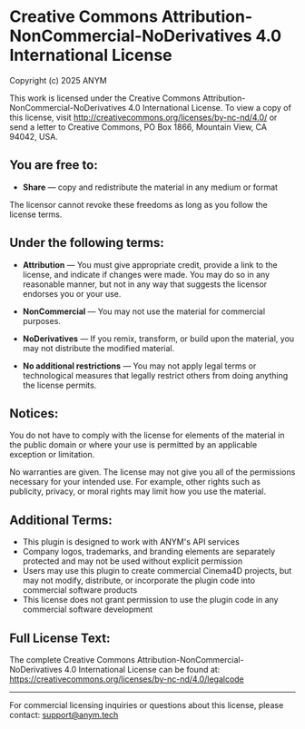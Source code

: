 # Creative Commons Attribution-NonCommercial-NoDerivatives 4.0 International License

Copyright (c) 2025 ANYM

This work is licensed under the Creative Commons Attribution-NonCommercial-NoDerivatives 4.0 International License. To view a copy of this license, visit http://creativecommons.org/licenses/by-nc-nd/4.0/ or send a letter to Creative Commons, PO Box 1866, Mountain View, CA 94042, USA.

## You are free to:

- **Share** — copy and redistribute the material in any medium or format

The licensor cannot revoke these freedoms as long as you follow the license terms.

## Under the following terms:

- **Attribution** — You must give appropriate credit, provide a link to the license, and indicate if changes were made. You may do so in any reasonable manner, but not in any way that suggests the licensor endorses you or your use.

- **NonCommercial** — You may not use the material for commercial purposes.

- **NoDerivatives** — If you remix, transform, or build upon the material, you may not distribute the modified material.

- **No additional restrictions** — You may not apply legal terms or technological measures that legally restrict others from doing anything the license permits.

## Notices:

You do not have to comply with the license for elements of the material in the public domain or where your use is permitted by an applicable exception or limitation.

No warranties are given. The license may not give you all of the permissions necessary for your intended use. For example, other rights such as publicity, privacy, or moral rights may limit how you use the material.

## Additional Terms:

- This plugin is designed to work with ANYM's API services
- Company logos, trademarks, and branding elements are separately protected and may not be used without explicit permission
- Users may use this plugin to create commercial Cinema4D projects, but may not modify, distribute, or incorporate the plugin code into commercial software products
- This license does not grant permission to use the plugin code in any commercial software development

## Full License Text:

The complete Creative Commons Attribution-NonCommercial-NoDerivatives 4.0 International License can be found at: https://creativecommons.org/licenses/by-nc-nd/4.0/legalcode

---

For commercial licensing inquiries or questions about this license, please contact: support@anym.tech
